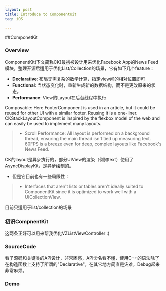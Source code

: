 ```yaml
---
layout: post
title: Introduce to ComponentKit
tag: iOS

---
```


##ComponetKit

### Overview

ComponentKit(下文简称CK)最初被设计用来优化Facebook App的News Feed模块，整理开源后适用于优化List/Collection的场景，它有如下几个feature：

- **Declarative**: 布局无需复杂的数学计算，指定view间的相对位置即可
- **Functional**: 当状态变化时，重新生成新的数据结构，而不是更改原来的状态。
- **Performance**: View的Layout在后台线程中执行

Composable: Here FooterComponent is used in an article, but it could be reused for other UI with a similar footer. Reusing it is a one-liner. CKStackLayoutComponent is inspired by the flexbox model of the web and can easily be used to implement many layouts.

> - Scroll Performance: All layout is performed on a background thread, ensuring the main thread isn't tied up measuring text. 60FPS is a breeze even for deep, complex layouts like Facebook's News Feed.

CK的layout是异步执行的，部分UIView的渲染（例如text）使用了AsyncDisplayKit，是异步绘制的。

- 但是它目前也有一些局限性：

> - Interfaces that aren't lists or tables aren't ideally suited to ComponentKit since it is optimized to work well with a UICollectionView.

目前只适用于list/collection的场景

### 初识CompnentKit





这两条正好可以用来帮我优化VZListViewController :)

### SourceCode

看了源码和关键类的API设计，非常困惑，API命名看不懂，使用C++的语法除了在构造函数上支持了所谓的"Declarative"，在其它地方简直是灾难，Debug起来非常麻烦。

### Demo

